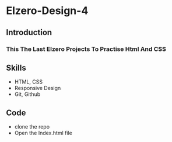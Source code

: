 # Elzero-Design-4

## Introduction

### This The Last Elzero Projects To Practise Html And CSS

## Skills

<ul>
  <li>HTML, CSS</li>
  <li>Responsive Design</li>
  <li>Git, Github</li>
</ul>

## Code 

<ul>
  <li>clone the repo</li>
  <li>Open the Index.html file</li>
</ul>

